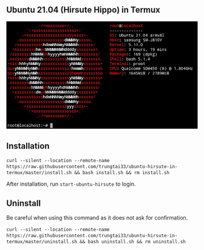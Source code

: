## Ubuntu 21.04 (Hirsute Hippo) in Termux
![image](neofetch.png)
## Installation
```
curl --silent --location --remote-name https://raw.githubusercontent.com/trungtai33/ubuntu-hirsute-in-termux/master/install.sh && bash install.sh && rm install.sh
```
After installation, run ```start-ubuntu-hirsute``` to login.
## Uninstall
Be careful when using this command as it does not ask for confirmation.
```
curl --silent --location --remote-name https://raw.githubusercontent.com/trungtai33/ubuntu-hirsute-in-termux/master/uninstall.sh && bash uninstall.sh && rm uninstall.sh
```
